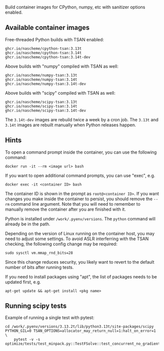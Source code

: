 Build container images for CPython, numpy, etc with sanitizer options enabled.

Available container images
--------------------------

Free-threaded Python builds with TSAN enabled:

    ghcr.io/nascheme/cpython-tsan:3.13t
    ghcr.io/nascheme/cpython-tsan:3.14t
    ghcr.io/nascheme/cpython-tsan:3.14t-dev

Above builds with "numpy" compiled with TSAN as well:

    ghcr.io/nascheme/numpy-tsan:3.13t
    ghcr.io/nascheme/numpy-tsan:3.14t
    ghcr.io/nascheme/numpy-tsan:3.14t-dev

Above builds with "scipy" compiled with TSAN as well:

    ghcr.io/nascheme/scipy-tsan:3.13t
    ghcr.io/nascheme/scipy-tsan:3.14t
    ghcr.io/nascheme/scipy-tsan:3.14t-dev


The `3.14t-dev` images are rebuild twice a week by a cron job. The `3.13t` and
`3.14t` images are rebuilt manually when Python releases happen.

Hints
-----

To open a command prompt inside the container, you can use the following
command:

    docker run -it --rm <image url> bash

If you want to open additional command prompts, you can use "exec", e.g.

    docker exec -it <container ID> bash

The container ID is shown in the prompt as `root@<container ID>`.  If you want
changes you make inside the container to persist, you should remove the `--rm`
command line argument.  Note that you will need to remember to manually remove
the container after you are finished with it.

Python is installed under `/work/.pyenv/versions`.  The `python` command
will already be in the path.

Depending on the version of Linux running on the container host, you may need
to adjust some settings.  To avoid ASLR interferring with the TSAN checking,
the following config change may be required:

    sudo sysctl vm.mmap_rnd_bits=28

Since this change reduces security, you likely want to revert to the default
number of bits after running tests.

If you need to install packages using "apt", the list of packages needs
to be updated first, e.g.

    apt-get update && apt-get install <pkg name>


Running scipy tests
-------------------

Example of running a single test with pytest:

    cd /work/.pyenv/versions/3.13.2t/lib/python3.13t/site-packages/scipy
    PYTHON_GIL=0 TSAN_OPTIONS=allocator_may_return_null=1:halt_on_error=1 \
        pytest -v -s optimize/tests/test_minpack.py::TestFSolve::test_concurrent_no_gradient
